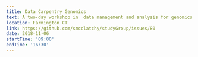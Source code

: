 ```yaml
---
title: Data Carpentry Genomics
text: A two-day workshop in  data management and analysis for genomics research
location: Farmington CT
link: https://github.com/smcclatchy/studyGroup/issues/80
date: 2018-11-06
startTime: '09:00'
endTime: '16:30'
---
```


